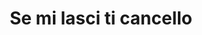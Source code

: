 ---
layout: post
title: Se mi lasci ti cancello
director: Michel Gondry
year: 2004
cover: https://images.mubicdn.net/images/film/92/cache-47442-1531611180/image-w1280.jpg
imdb_id: tt0338013
---